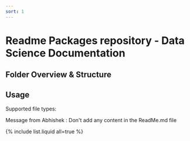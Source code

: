 ```yaml
---
sort: 1
---
```


# Readme Packages repository - Data Science Documentation

## Folder Overview & Structure

## Usage 
Supported file types:


Message from Abhishek : Don't add any content in the ReadMe.md file


{% include list.liquid all=true %}

